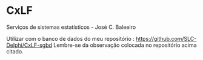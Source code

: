 # CxLF
Serviços de sistemas estatísticos - José C. Baleeiro

Utilizar com o banco de dados do meu repositório : https://github.com/SLC-Delphi/CxLF-sgbd
Lembre-se da observação colocada no repositório acima citado.
